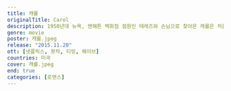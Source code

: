 ```yaml
---
title: 캐롤
originalTitle: Carol
description: 1950년대 뉴욕, 맨해튼 백화점 점원인 테레즈와 손님으로 찾아온 캐롤은 처음 만난 순간부터 거부할 수 없는 강한 끌림을 느낀다. 하나뿐인 딸을 두고 이혼 소송 중인 캐롤과 헌신적인 남자친구가 있지만 확신이 없던 테레즈, 각자의 상황을 잊을 만큼 통제할 수 없이 서로에게 빠져드는 감정의 혼란 속에서 둘은 확신하게 된다. 인생의 마지막에, 그리고 처음으로 찾아온 진짜 사랑임을…
genre: movie
poster: 캐롤.jpeg
release: "2015.11.20"
ott: [넷플릭스, 왓챠, 티빙, 웨이브]
countries: 미국
cover: 캐롤.jpeg
end: true
categories: [로맨스]
---
```

